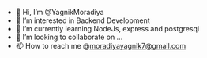 - 👋 Hi, I’m @YagnikMoradiya
- 👀 I’m interested in Backend Development
- 🌱 I’m currently learning NodeJs, express and postgresql
- 💞️ I’m looking to collaborate on ...
- 📫 How to reach me @moradiyayagnik7@gmail.com

<!---
YagnikMoradiya/YagnikMoradiya is a ✨ special ✨ repository because its `README.md` (this file) appears on your GitHub profile.
You can click the Preview link to take a look at your changes.
--->
